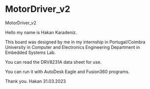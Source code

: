 # MotorDriver_v2
MotorDriver_v2

Hello my name is Hakan Karadeniz.

This board was designed by me in my internship in Portugal/Coimbra University in Computer and Electronics Engineering Department in Embedded Systems Lab.

You can read the DRV8231A data sheet for use.

You can run it with AutoDesk Eagle and Fusion360 programs.

Thank you.
Hakan
31.03.2023

